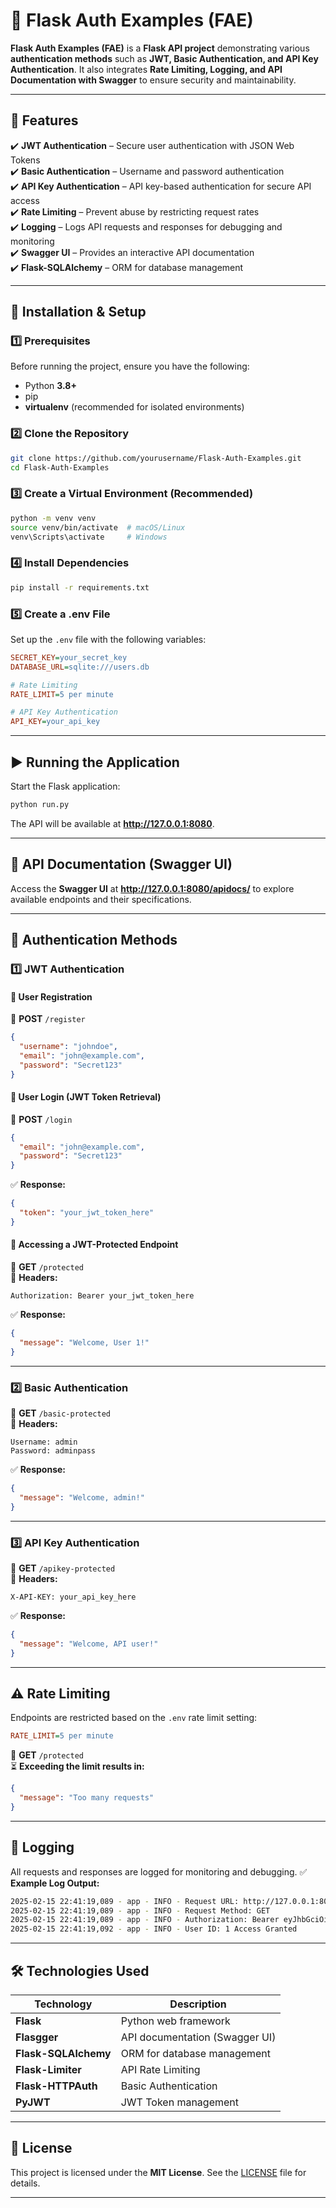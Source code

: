 # 🔐 Flask Auth Examples (FAE)

**Flask Auth Examples (FAE)** is a **Flask API project** demonstrating various **authentication methods** such as **JWT, Basic Authentication, and API Key Authentication**. It also integrates **Rate Limiting, Logging, and API Documentation with Swagger** to ensure security and maintainability.

---

## 📌 Features
✔️ **JWT Authentication** – Secure user authentication with JSON Web Tokens  
✔️ **Basic Authentication** – Username and password authentication  
✔️ **API Key Authentication** – API key-based authentication for secure API access  
✔️ **Rate Limiting** – Prevent abuse by restricting request rates  
✔️ **Logging** – Logs API requests and responses for debugging and monitoring  
✔️ **Swagger UI** – Provides an interactive API documentation  
✔️ **Flask-SQLAlchemy** – ORM for database management  

---

## 🚀 Installation & Setup
### 1️⃣ **Prerequisites**
Before running the project, ensure you have the following:
- Python **3.8+**
- pip
- **virtualenv** (recommended for isolated environments)

### 2️⃣ **Clone the Repository**
```bash
git clone https://github.com/yourusername/Flask-Auth-Examples.git
cd Flask-Auth-Examples
```

### 3️⃣ **Create a Virtual Environment (Recommended)**
```bash
python -m venv venv
source venv/bin/activate  # macOS/Linux
venv\Scripts\activate     # Windows
```

### 4️⃣ **Install Dependencies**
```bash
pip install -r requirements.txt
```

### 5️⃣ **Create a .env File**
Set up the `.env` file with the following variables:
```ini
SECRET_KEY=your_secret_key
DATABASE_URL=sqlite:///users.db

# Rate Limiting
RATE_LIMIT=5 per minute

# API Key Authentication
API_KEY=your_api_key
```

---

## ▶️ **Running the Application**
Start the Flask application:
```bash
python run.py
```
The API will be available at **http://127.0.0.1:8080**.

---

## 📖 **API Documentation (Swagger UI)**
Access the **Swagger UI** at **http://127.0.0.1:8080/apidocs/** to explore available endpoints and their specifications.

---

## 🔑 **Authentication Methods**

### **1️⃣ JWT Authentication**
#### **📌 User Registration**
📍 **POST** `/register`
```json
{
  "username": "johndoe",
  "email": "john@example.com",
  "password": "Secret123"
}
```

#### **📌 User Login (JWT Token Retrieval)**
📍 **POST** `/login`
```json
{
  "email": "john@example.com",
  "password": "Secret123"
}
```
✅ **Response:**
```json
{
  "token": "your_jwt_token_here"
}
```

#### **📌 Accessing a JWT-Protected Endpoint**
📍 **GET** `/protected`  
🔹 **Headers:**
```http
Authorization: Bearer your_jwt_token_here
```
✅ **Response:**
```json
{
  "message": "Welcome, User 1!"
}
```

---

### **2️⃣ Basic Authentication**
📍 **GET** `/basic-protected`  
🔹 **Headers:**
```http
Username: admin
Password: adminpass
```
✅ **Response:**
```json
{
  "message": "Welcome, admin!"
}
```

---

### **3️⃣ API Key Authentication**
📍 **GET** `/apikey-protected`  
🔹 **Headers:**
```http
X-API-KEY: your_api_key_here
```
✅ **Response:**
```json
{
  "message": "Welcome, API user!"
}
```

---

## ⚠️ **Rate Limiting**
Endpoints are restricted based on the `.env` rate limit setting:
```ini
RATE_LIMIT=5 per minute
```
📍 **GET** `/protected`  
⏳ **Exceeding the limit results in:**
```json
{
  "message": "Too many requests"
}
```

---

## 📝 **Logging**
All requests and responses are logged for monitoring and debugging.
✅ **Example Log Output:**
```bash
2025-02-15 22:41:19,089 - app - INFO - Request URL: http://127.0.0.1:8080/protected
2025-02-15 22:41:19,089 - app - INFO - Request Method: GET
2025-02-15 22:41:19,089 - app - INFO - Authorization: Bearer eyJhbGciOiJI...
2025-02-15 22:41:19,092 - app - INFO - User ID: 1 Access Granted
```

---

## 🛠 **Technologies Used**
| Technology         | Description |
|-------------------|-------------|
| **Flask**         | Python web framework |
| **Flasgger**      | API documentation (Swagger UI) |
| **Flask-SQLAlchemy** | ORM for database management |
| **Flask-Limiter** | API Rate Limiting |
| **Flask-HTTPAuth** | Basic Authentication |
| **PyJWT**         | JWT Token management |

---

## 📜 **License**
This project is licensed under the **MIT License**. See the [LICENSE](LICENSE) file for details.

---

